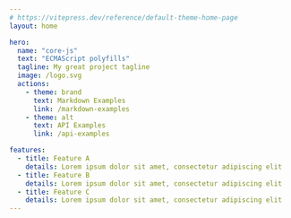 ```yaml
---
# https://vitepress.dev/reference/default-theme-home-page
layout: home

hero:
  name: "core-js"
  text: "ECMAScript polyfills"
  tagline: My great project tagline
  image: /logo.svg
  actions:
    - theme: brand
      text: Markdown Examples
      link: /markdown-examples
    - theme: alt
      text: API Examples
      link: /api-examples

features:
  - title: Feature A
    details: Lorem ipsum dolor sit amet, consectetur adipiscing elit
  - title: Feature B
    details: Lorem ipsum dolor sit amet, consectetur adipiscing elit
  - title: Feature C
    details: Lorem ipsum dolor sit amet, consectetur adipiscing elit
---
```

